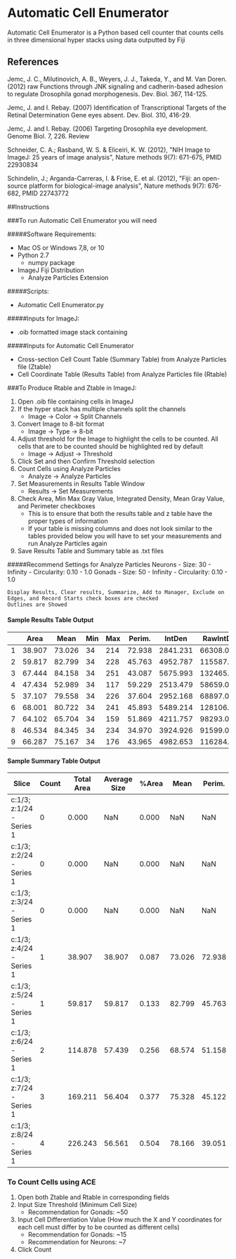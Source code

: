 # Automatic Cell Enumerator

Automatic Cell Enumerator is a Python based cell counter that counts cells in three dimensional hyper stacks using data outputted by Fiji

## References

Jemc, J. C., Milutinovich, A. B., Weyers, J. J., Takeda, Y., and M. Van Doren. (2012) raw Functions through JNK signaling and cadherin-based adhesion to regulate Drosophila gonad morphogenesis. Dev. Biol. 367, 114-125.

Jemc, J. and I. Rebay. (2007) Identification of Transcriptional Targets of the Retinal Determination Gene eyes absent. Dev. Biol. 310, 416-29.

Jemc, J. and I. Rebay. (2006) Targeting Drosophila eye development. Genome Biol. 7, 226. Review

Schneider, C. A.; Rasband, W. S. & Eliceiri, K. W. (2012), "NIH Image to ImageJ: 25 years of image analysis", Nature methods 9(7): 671-675, PMID 22930834

Schindelin, J.; Arganda-Carreras, I. & Frise, E. et al. (2012), "Fiji: an open-source platform for biological-image analysis", Nature methods 9(7): 676-682, PMID 22743772

##Instructions

###To run Automatic Cell Enumerator you will need

#####Software Requirements:
- Mac OS or Windows 7,8, or 10
- Python 2.7
    - numpy package
- ImageJ Fiji Distribution
    - Analyze Particles Extension

#####Scripts:
- Automatic Cell Enumerator.py

#####Inputs for ImageJ:
- .oib formatted image stack containing 

#####Inputs for Automatic Cell Enumerator
- Cross-section Cell Count Table (Summary Table) from Analyze Particles file (Ztable)
- Cell Coordinate Table (Results Table) from Analyze Particles file (Rtable)

###To Produce Rtable and Ztable in ImageJ:

1. Open .oib file containing cells in ImageJ 
2. If the hyper stack has multiple channels split the channels
    - Image -> Color -> Split Channels
3. Convert Image to 8-bit format
    - Image -> Type -> 8-bit
4. Adjust threshold for the Image to highlight the cells to be counted. All cells that are to be counted should be highlighted red by default
    - Image -> Adjust -> Threshold
5. Click Set and then Confirm Threshold selection
6. Count Cells using Analyze Particles
    - Analyze -> Analyze Particles
7. Set Measurements in Results Table Window
    - Results -> Set Measurements
8. Check Area, Min Max Gray Value, Integrated Density, Mean Gray Value, and Perimeter checkboxes
    - This is to ensure that both the results table and z table have the proper types of information
    - If your table is missing columns and does not look similar to the tables provided below you will have to set your measurements and run Analyze Particles again
8. Save Results Table and Summary table as .txt files

#####Recommend Settings for Analyze Particles
    Neurons
    - Size: 30 - Infinity 
    - Circularity: 0.10 - 1.0
    Gonads
    - Size: 50 - Infinity 
    - Circularity: 0.10 - 1.0
    
    Display Results, Clear results, Summarize, Add to Manager, Exclude on Edges, and Record Starts check boxes are checked
    Outlines are Showed

#### Sample Results Table Output 
|      | Area    | Mean    | Min | Max | Perim.  | IntDen    | RawIntDen   | XStart | YStart |
|------|---------|---------|-----|-----|---------|-----------|-------------|--------|--------|
| 1    | 38.907  | 73.026  | 34  | 214 | 72.938  | 2841.231  | 66308.000   | 686    | 458    |
| 2    | 59.817  | 82.799  | 34  | 228 | 45.763  | 4952.787  | 115587.000  | 670    | 458    |
| 3    | 67.444  | 84.158  | 34  | 251 | 43.087  | 5675.993  | 132465.000  | 666    | 457    |
| 4    | 47.434  | 52.989  | 34  | 117 | 59.229  | 2513.479  | 58659.000   | 774    | 515    |
| 5    | 37.107  | 79.558  | 34  | 226 | 37.604  | 2952.168  | 68897.000   | 822    | 413    |
| 6    | 68.001  | 80.722  | 34  | 241 | 45.893  | 5489.214  | 128106.000  | 664    | 456    |
| 7    | 64.102  | 65.704  | 34  | 159 | 51.869  | 4211.757  | 98293.000   | 773    | 515    |
| 8    | 46.534  | 84.345  | 34  | 234 | 34.970  | 3924.926  | 91599.000   | 822    | 412    |
| 9    | 66.287  | 75.167  | 34  | 176 | 43.965  | 4982.653  | 116284.000  | 670    | 455    |


#### Sample Summary Table Output
| Slice                     | Count | Total Area | Average Size | %Area | Mean   | Perim.  | IntDen    |
|---------------------------|-------|------------|--------------|-------|--------|---------|-----------|
| c:1/3; z:1/24 - Series 1  | 0     | 0.000      | NaN          | 0.000 | NaN    | NaN     | NaN       |
| c:1/3; z:2/24 - Series 1  | 0     | 0.000      | NaN          | 0.000 | NaN    | NaN     | NaN       |
| c:1/3; z:3/24 - Series 1  | 0     | 0.000      | NaN          | 0.000 | NaN    | NaN     | NaN       |
| c:1/3; z:4/24 - Series 1  | 1     | 38.907     | 38.907       | 0.087 | 73.026 | 72.938  | 2841.231  |
| c:1/3; z:5/24 - Series 1  | 1     | 59.817     | 59.817       | 0.133 | 82.799 | 45.763  | 4952.788  |
| c:1/3; z:6/24 - Series 1  | 2     | 114.878    | 57.439       | 0.256 | 68.574 | 51.158  | 4094.736  |
| c:1/3; z:7/24 - Series 1  | 3     | 169.211    | 56.404       | 0.377 | 75.328 | 45.122  | 4217.713  |
| c:1/3; z:8/24 - Series 1  | 4     | 226.243    | 56.561       | 0.504 | 78.166 | 39.051  | 4425.081  |

### To Count Cells using ACE
1. Open both Ztable and Rtable in corresponding fields
2. Input Size Threshold (Minimum Cell Size)
    - Recommendation for Gonads: ~50
3. Input Cell Differentiation Value (How much the X and Y coordinates for each cell must differ by to be counted as different cells)
    - Recommendation for Gonads: ~15
    - Recommendation for Neurons: ~7
4. Click Count
